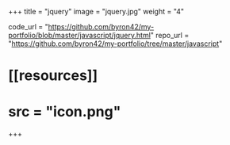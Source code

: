 +++
title = "jquery"
image = "jquery.jpg"
weight = "4"

code_url = "https://github.com/byron42/my-portfolio/blob/master/javascript/jquery.html"
repo_url = "https://github.com/byron42/my-portfolio/tree/master/javascript"

# [[resources]]
#   src = "icon.png"
+++